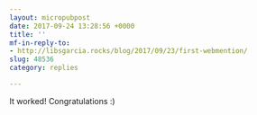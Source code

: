 ```yaml
---
layout: micropubpost
date: 2017-09-24 13:28:56 +0000
title: ''
mf-in-reply-to:
- http://libsgarcia.rocks/blog/2017/09/23/first-webmention/
slug: 48536
category: replies

---
```

It worked! Congratulations :)
